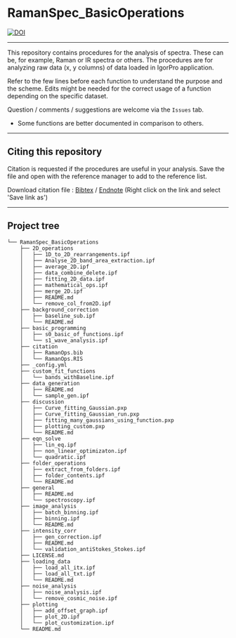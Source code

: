 # RamanSpec_BasicOperations

[![DOI](https://zenodo.org/badge/50757391.svg)](https://zenodo.org/badge/latestdoi/50757391)

***

This repository contains procedures for the analysis of spectra. These can be, for example, Raman or IR spectra or others. The procedures are for analyzing raw data (x, y columns) of data loaded in IgorPro application.

Refer to the few lines before each function to understand the purpose and the scheme. Edits might be needed for the correct usage of a function depending on the specific dataset.

Question / comments / suggestions are welcome via the `Issues` tab.

 - Some functions are better documented in comparison to others.

***

## Citing this repository

Citation is requested if the procedures are useful in your analysis. Save the file and open with the reference manager to add to the reference list.

Download citation file : [Bibtex](https://raw.githubusercontent.com/ankit7540/RamanSpec_BasicOperations/master/citation/RamanOps.bib) / [Endnote](https://raw.githubusercontent.com/ankit7540/RamanSpec_BasicOperations/master/citation/RamanOps.RIS) (Right click on the link and select 'Save link as')


***

## Project tree

```
└── RamanSpec_BasicOperations
    ├── 2D_operations
    │   ├── 1D_to_2D_rearrangements.ipf
    │   ├── Analyse_2D_band_area_extraction.ipf
    │   ├── average_2D.ipf
    │   ├── data_combine_delete.ipf
    │   ├── fitting_2D_data.ipf
    │   ├── mathematical_ops.ipf
    │   ├── merge_2D.ipf
    │   ├── README.md
    │   └── remove_col_from2D.ipf
    ├── background_correction
    │   ├── baseline_sub.ipf
    │   └── README.md
    ├── basic_programming
    │   ├── s0_basic_of_functions.ipf
    │   └── s1_wave_analysis.ipf
    ├── citation
    │   ├── RamanOps.bib
    │   └── RamanOps.RIS
    ├── _config.yml
    ├── custom_fit_functions
    │   └── bands_withBaseline.ipf
    ├── data_generation
    │   ├── README.md
    │   └── sample_gen.ipf
    ├── discussion
    │   ├── Curve_fitting_Gaussian.pxp
    │   ├── Curve_fitting_Gaussian_run.pxp
    │   ├── fitting_many_gaussians_using_function.pxp
    │   ├── plotting_custom.pxp
    │   └── README.md
    ├── eqn_solve
    │   ├── lin_eq.ipf
    │   ├── non_linear_optimizaton.ipf
    │   └── quadratic.ipf
    ├── folder_operations
    │   ├── extract_from_folders.ipf
    │   ├── folder_contents.ipf
    │   └── README.md
    ├── general
    │   ├── README.md
    │   └── spectroscopy.ipf
    ├── image_analysis
    │   ├── batch_binning.ipf
    │   ├── binning.ipf
    │   └── README.md
    ├── intensity_corr
    │   ├── gen_correction.ipf
    │   ├── README.md
    │   └── validation_antiStokes_Stokes.ipf
    ├── LICENSE.md
    ├── loading_data
    │   ├── load_all_itx.ipf
    │   ├── load_all_txt.ipf
    │   └── README.md
    ├── noise_analysis
    │   ├── noise_analysis.ipf
    │   └── remove_cosmic_noise.ipf
    ├── plotting
    │   ├── add_offset_graph.ipf
    │   ├── plot_2D.ipf
    │   └── plot_customization.ipf
    └── README.md

```
